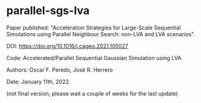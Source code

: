 # parallel-sgs-lva

Paper published: "Acceleration Strategies for Large-Scale Sequential Simulations using Parallel Neighbour Search: non-LVA and LVA scenarios".

DOI: https://doi.org/10.1016/j.cageo.2021.105027

Code: Accelerated/Parallel Sequential Gaussian Simulation using LVA

Authors: Oscar F. Peredo, José R. Herrero

Date: January 11th, 2022.

(not final version, please wait a couple of weeks for the last update)
